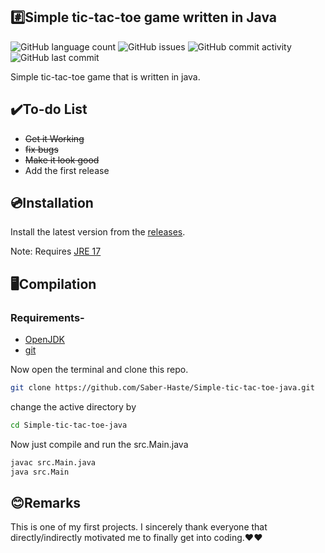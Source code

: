 ## #️⃣Simple tic-tac-toe game written in Java
<img pointer-events: none alt="GitHub language count" src="https://img.shields.io/github/languages/count/Saber-Haste/Simple-tic-tac-toe-java"> <img pointer-events: none alt="GitHub issues" src="https://img.shields.io/github/issues/Saber-Haste/Simple-tic-tac-toe-java"> <img pointer-events: none alt="GitHub commit activity" src="https://img.shields.io/github/commit-activity/m/Saber-Haste/Simple-tic-tac-toe-java"> <img pointer-events: none alt="GitHub last commit" src="https://img.shields.io/github/last-commit/Saber-Haste/Simple-tic-tac-toe-java">

Simple tic-tac-toe game that is written in java.

## ✔️To-do List
<ul>
<li><s>Get it Working</s></li>
<li><s>fix bugs</s></li>
<li><s>Make it look good</s></li>
<li>Add the first release</li>
</ul>

## 💿Installation
Install the latest version from the <a href="https://github.com/Saber-Haste/Simple-tic-tac-toe-java/releases" >releases</a>.

Note: Requires <a href="https://www.azul.com/downloads/?version=java-17-lts&os=windows&architecture=x86-64-bit&package=jre" >JRE 17</a>
## 🖥️Compilation

### Requirements-
<ul>
<li> <a href="https://www.microsoft.com/openjdk" >OpenJDK</a> </li>
<li><a href="https://git-scm.com/downloads" >git</a></li>
</ul>

Now open the terminal and clone this repo.
 ```sh
 git clone https://github.com/Saber-Haste/Simple-tic-tac-toe-java.git
 ```
change the active directory by
 ```sh
 cd Simple-tic-tac-toe-java
 ```
Now just compile and run the src.Main.java
```sh
javac src.Main.java
java src.Main
```
## 😊Remarks
This is one of my first projects. I sincerely thank everyone that directly/indirectly motivated me to finally get into coding.❤️❤️